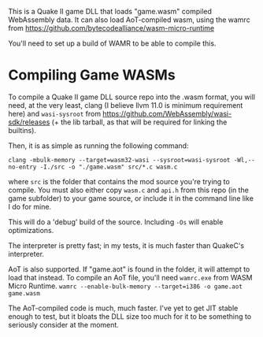 This is a Quake II game DLL that loads "game.wasm" compiled WebAssembly data. It can also load AoT-compiled wasm, using the wamrc from https://github.com/bytecodealliance/wasm-micro-runtime

You'll need to set up a build of WAMR to be able to compile this.

# Compiling Game WASMs
To compile a Quake II game DLL source repo into the .wasm format, you will need, at the very least, clang (I believe llvm 11.0 is minimum requirement here) and `wasi-sysroot` from  https://github.com/WebAssembly/wasi-sdk/releases (+ the lib tarball, as that will be required for linking the builtins).

Then, it is as simple as running the following command:

`clang -mbulk-memory --target=wasm32-wasi --sysroot=wasi-sysroot -Wl,--no-entry -I./src -o "./game.wasm" src/*.c wasm.c`

where `src` is the folder that contains the mod source you're trying to compile. You must also either copy `wasm.c` and `api.h` from this repo (in the game subfolder) to your game source, or include it in the command line like I do for mine.

This will do a 'debug' build of the source. Including `-Os` will enable optimizations.

The interpreter is pretty fast; in my tests, it is much faster than QuakeC's interpreter.

AoT is also supported. If "game.aot" is found in the folder, it will attempt to load that instead. To compile an AoT file, you'll need `wamrc.exe` from WASM Micro Runtime.
`wamrc --enable-bulk-memory --target=i386 -o game.aot game.wasm`

The AoT-compiled code is much, much faster. I've yet to get JIT stable enough to test, but it bloats the DLL size too much for it to be something to seriously consider at the moment.
